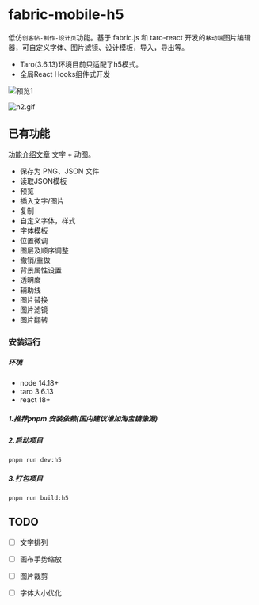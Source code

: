

# fabric-mobile-h5

低仿`创客帖-制作-设计页`功能。基于 fabric.js 和 taro-react 开发的`移动端`图片编辑器，可自定义字体、图片滤镜、设计模板，导入，导出等。

*  Taro(3.6.13)环境目前只适配了h5模式。
*  全局React Hooks组件式开发



![预览1](https://p6-juejin.byteimg.com/tos-cn-i-k3u1fbpfcp/a2d83a9b58474655903e1abd1f67ce10~tplv-k3u1fbpfcp-jj-mark:0:0:0:0:q75.image#?w=352&h=762&e=gif&f=508&b=fefefe)



![n2.gif](https://p9-juejin.byteimg.com/tos-cn-i-k3u1fbpfcp/d9311389a1ef4431a95557739b65c68f~tplv-k3u1fbpfcp-jj-mark:0:0:0:0:q75.image#?w=360&h=744&e=gif&f=785&b=1a1a1a)

## 已有功能

[功能介绍文章](https://juejin.cn/post/7222141882515128375) 文字 + 动图。

*   保存为 PNG、JSON 文件
*   读取JSON模板
*   预览
*   插入文字/图片
*   复制
*   自定义字体，样式
*   字体模板
*   位置微调
*   图层及顺序调整
*   撤销/重做
*   背景属性设置
*   透明度
*   辅助线
*   图片替换
*   图片滤镜
*   图片翻转


### 安装运行
##### 环境
* node 14.18+
* taro 3.6.13
* react 18+

##### 1.推荐pnpm 安装依赖(国内建议增加淘宝镜像源)

##### 2.启动项目

```
pnpm run dev:h5
```

##### 3.打包项目

```
pnpm run build:h5
```


## TODO
*   [ ] 文字排列
*   [ ] 画布手势缩放
*   [ ] 图片裁剪
*   [ ] 字体大小优化

